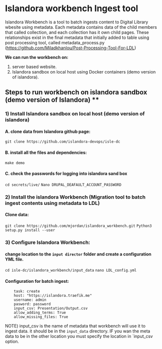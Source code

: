 # Islandora workbench Ingest tool
Islandora Workbench is a tool to batch ingests content to Digital Library wbesite using metadata. Each metadata contains data of the child members that called collection, and each collection has it own child pages. These relationships exist in the final metadata that initially added to table using post processing tool, called metadata_process.py (https://github.com/Miladkhanlou/Post-Processing-Tool-For-LDL)

**We can run the workbench on:**
1) server based website.
2) Islandora sandbox on local host using Docker containers (demo version of islandora).

## Steps to run workbench on islandora sandbox (demo version of Islandora) **
### 1) Install Islandora sandbox on local host (demo version of islandora) 
#### A. clone data from Islandora github page:
`git clone https://github.com/islandora-devops/isle-dc`
#### B. install all the files and dependencies:
`make demo`
#### C. check the passwords for logging into islandora sand box
`cd secrets/live/`
`Nano DRUPAL_DEAFAULT_ACCOUNT_PASSWORD `
	
### 2) Install the islandora Workbench (Migration tool to batch ingest contents using metadata to LDL) 
#### Clone data:
`git clone https://github.com/mjordan/islandora_workbench.git`
`Python3 setup.py install --user`
		
### 3) Configure Islandora Workbench:
#### change location to the `input director` folder and create a configuration YML file.
`cd isle-dc/islandora_workbench/input_data`
`nano LDL_config.yml`
####  Configuration for batch ingest:
		task: create
		host: "https://islandora.traefik.me"
		username: admin
		pasword: password
		input_csv: Presentation/Output.csv
		allow_adding_terms: True
		allow_missing_files: True
NOTE) input_csv is the name of metadata that workbench will use it to ingest data. it should be in the `input_data` directory. IF you wan the meta data to be in the other location you must specify the location in `input_csv option.
